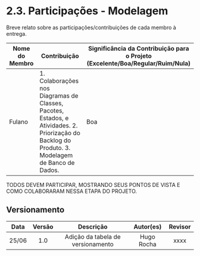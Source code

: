 # 2.3. Participações - Modelagem

Breve relato sobre as participações/contribuições de cada membro à entrega. 

|Nome do Membro | Contribuição | Significância da Contribuição para o Projeto (Excelente/Boa/Regular/Ruim/Nula) |
| -- | -- | -- |
| Fulano  |  1. Colaborações nos Diagramas de Classes, Pacotes, Estados, e Atividades. 2. Priorização do Backlog do Produto. 3. Modelagem de Banco de Dados. | Boa |

TODOS DEVEM PARTICIPAR, MOSTRANDO SEUS PONTOS DE VISTA E COMO COLABORARAM NESSA ETAPA DO PROJETO.

## Versionamento

| Data |Versão| Descrição | Autor(es) | Revisor |
|:----:|:----:|:---------:|:-----:|:-----:|
|25/06 | 1.0  | Adição da tabela de versionamento | Hugo Rocha | xxxx |